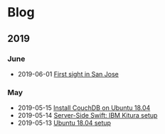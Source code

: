 # Blog

## 2019

### June
- 2019-06-01 [First sight in San Jose](https://github.com/tt333/Blog/blob/master/2019/06/01.md)

### May
- 2019-05-15 [Install CouchDB on Ubuntu 18.04](https://github.com/tt333/Blog/blob/master/2019/05/15.md)
- 2019-05-14 [Server-Side Swift: IBM Kitura setup](https://github.com/tt333/Blog/blob/master/2019/05/14.md)
- 2019-05-13 [Ubuntu 18.04 setup](https://github.com/tt333/Blog/blob/master/2019/05/15.md)
